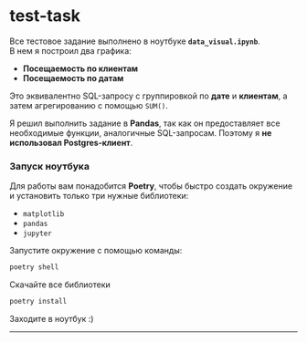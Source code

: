 # test-task

Все тестовое задание выполнено в ноутбуке **`data_visual.ipynb`**.  
В нем я построил два графика:  
- **Посещаемость по клиентам**  
- **Посещаемость по датам**  

Это эквивалентно SQL-запросу с группировкой по **дате** и **клиентам**, а затем агрегированию с помощью `SUM()`.  

Я решил выполнить задание в **Pandas**, так как он предоставляет все необходимые функции, аналогичные SQL-запросам. Поэтому я **не использовал Postgres-клиент**.  

### **Запуск ноутбука**  
Для работы вам понадобится **Poetry**, чтобы быстро создать окружение и установить только три нужные библиотеки:  
- `matplotlib`  
- `pandas`  
- `jupyter`  

Запустите окружение с помощью команды:  
```sh
poetry shell
```

Скачайте все библиотеки

```sh
poetry install
```

Заходите в ноутбук :) 

---
